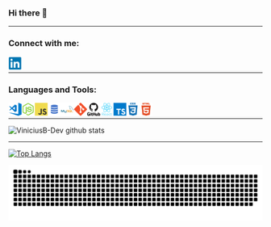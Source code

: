 ### Hi there 👋

<hr />

### Connect with me:

[<img align="left" alt="codeSTACKr | LinkedIn" width="26px" src="https://raw.githubusercontent.com/devicons/devicon/master/icons/linkedin/linkedin-original.svg" />][linkedin]

<br />
<hr />

### Languages and Tools:

<img align="left" alt="Visual Studio Code" width="26px" src="https://raw.githubusercontent.com/github/explore/80688e429a7d4ef2fca1e82350fe8e3517d3494d/topics/visual-studio-code/visual-studio-code.png" />


<img align="left" alt="Node.js" width="26px" src="https://raw.githubusercontent.com/devicons/devicon/master/icons/nodejs/nodejs-original.svg" />

<img align="left" alt="javascript" width="26px" src="https://raw.githubusercontent.com/devicons/devicon/master/icons/javascript/javascript-original.svg" />

<img align="left" alt="SQL" width="26px" src="https://raw.githubusercontent.com/github/explore/80688e429a7d4ef2fca1e82350fe8e3517d3494d/topics/sql/sql.png" />

<img align="left" alt="MySQL" width="26px" src="https://raw.githubusercontent.com/devicons/devicon/master/icons/mysql/mysql-original-wordmark.svg" />

<img align="left" alt="Git" width="26px" src="https://raw.githubusercontent.com/devicons/devicon/master/icons/git/git-original.svg" />

<img align="left" alt="GitHub" width="26px" src="https://raw.githubusercontent.com/devicons/devicon/master/icons/github/github-original-wordmark.svg" />

<img align="left" alt="React" width="26px" src="https://raw.githubusercontent.com/devicons/devicon/master/icons/react/react-original-wordmark.svg" />

<img align="left" alt="TypeScript" width="26px" src="https://raw.githubusercontent.com/devicons/devicon/master/icons/typescript/typescript-plain.svg" />

<img align="left" alt="Css3" width="26px" src="https://raw.githubusercontent.com/devicons/devicon/master/icons/css3/css3-plain-wordmark.svg" />

<img align="left" alt="Html5" width="26px" src="https://raw.githubusercontent.com/devicons/devicon/master/icons/html5/html5-plain-wordmark.svg" />

<br />

<hr />

![ViniciusB-Dev github stats](https://github-readme-stats.vercel.app/api?username=ViniciusB-Dev&theme=dracula&show_icons=true)

<hr />

[![Top Langs](https://github-readme-stats.vercel.app/api/top-langs/?username=ViniciusB-Dev&layout=compact&theme=dracula)](https://github.com/anuraghazra/github-readme-stats)


[linkedin]: http://www.linkedin.com/in/vinicius-barbosa-44b0121b0

<div  align="center"> 
  
 

  ![Snake animation](https://github.com/ViniciusB-Dev/ViniciusB-Dev/blob/output/github-contribution-grid-snake.svg)
 
</div>
 


